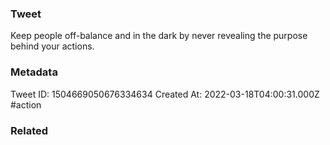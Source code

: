 ### Tweet
Keep people off-balance and in the dark by never revealing the purpose behind your actions.

### Metadata
Tweet ID: 1504669050676334634
Created At: 2022-03-18T04:00:31.000Z
#action

### Related

